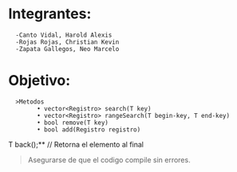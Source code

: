 # Integrantes:
      -Canto Vidal, Harold Alexis
      -Rojas Rojas, Christian Kevin
      -Zapata Gallegos, Neo Marcelo

# Objetivo:
      >Metodos
            • vector<Registro> search(T key)
            • vector<Registro> rangeSearch(T begin-key, T end-key) 
            • bool remove(T key) 
            • bool add(Registro registro)

 


T back();** // Retorna el elemento al final


> Asegurarse de que el codigo compile sin errores.

> 


